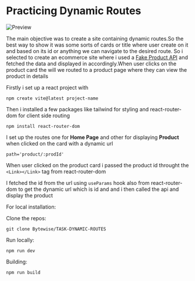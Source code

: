 # Practicing Dynamic Routes

![Preview](/public/screen-ezgif.com-video-to-gif-converter.gif)

The main objective was to create a site containing dynamic routes.So the best way to show it was some sorts of cards or title where user create on it and based on its id or anything we can navigate to the desired route. So i selected to create an ecommerce site where i used a [Fake Product API](https://fakestoreapi.com/) and fetched the data and displayed in accordingly.When user clicks on the product card the will we routed to a product page where they can view the product in details

Firstly i set up a react project with 
```
npm create vite@latest project-name
```
Then i installed a few packages like tailwind for styling and react-router-dom for client side routing

```
npm install react-router-dom
```

I set up the routes one for **Home Page** and other for displaying **Product** when clicked on the card with a dynamic url 

```
path='product/:prodId'
```

When user clicked on the product card i passed the product id throught the ```<Link></Link>``` tag from react-router-dom 

I fetched the id from the url using ```useParams``` hook also from react-router-dom to get the dynamic url which is id and and i then called the api and display the product


For local installation:


Clone the repos:

```
git clone Bytewise/TASK-DYNAMIC-ROUTES
```

Run locally:
```
npm run dev
```

Building:

```
npm run build
```

